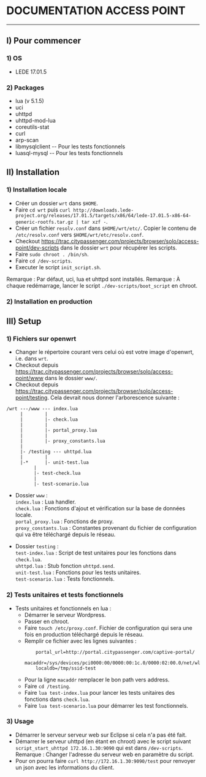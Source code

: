 # DOCUMENTATION ACCESS POINT
____

## I) Pour commencer

### 1) OS
* LEDE 17.01.5

### 2) Packages
* lua (v 5.1.5)
* uci
* uhttpd
* uhttpd-mod-lua  
* coreutils-stat  
* curl  
* arp-scan
* libmysqlclient -- Pour les tests fonctionnels
* luasql-mysql -- Pour les tests fonctionnels

## II) Installation

### 1) Installation locale
* Créer un dossier `wrt` dans `$HOME`.    
* Faire `cd wrt` puis `curl http://downloads.lede-project.org/releases/17.01.5/targets/x86/64/lede-17.01.5-x86-64-generic-rootfs.tar.gz | tar xzf -`.    
* Créer un fichier `resolv.conf` dans `$HOME/wrt/etc/`. Copier le contenu de `/etc/resolv.conf` vers `$HOME/wrt/etc/resolv.conf`.   
* Checkout https://trac.citypassenger.com/projects/browser/solo/access-point/dev-scripts dans le dossier `wrt` pour récupérer les scripts.  
* Faire `sudo chroot . /bin/sh`.    
* Faire `cd /dev-scripts`.    
* Executer le script `init_script.sh`.     

Remarque : Par défaut, uci, lua et uhttpd sont installés. 
Remarque : À chaque redémarrage, lancer le script `./dev-scripts/boot_script` en chroot.  

### 2) Installation en production


## III) Setup
### 1) Fichiers sur openwrt
* Changer le répertoire courant vers celui où est votre image d'openwrt, i.e. dans `wrt`.  
* Checkout depuis https://trac.citypassenger.com/projects/browser/solo/access-point/www dans le dossier `www/`.   
* Checkout depuis https://trac.citypassenger.com/projects/browser/solo/access-point/testing.
Cela devrait nous donner l'arborescence suivante :      
```
/wrt ---/www --- index.lua
     |        |
     |	      |- check.lua
     |	      |  
     |	      |- portal_proxy.lua  
     |	      |
     |	      |- proxy_constants.lua
     |
     |-	/testing --- uhttpd.lua   
     | 		  |  
     |-*  	  |- unit-test.lua  
		  |   
		  |- test-check.lua  
		  |  
		  |- test-scenario.lua  
```
* Dossier `www` :  
`index.lua` : Lua handler.     
`check.lua` : Fonctions d'ajout et vérification sur la base de données locale.    
`portal_proxy.lua` : Fonctions de proxy.  
`proxy_constants.lua` : Constantes provenant du fichier de configuration qui va être téléchargé depuis le réseau.   

* Dossier `testing` :    
`test-index.lua` : Script de test unitaires pour les fonctions dans `check.lua`.    
`uhttpd.lua` : Stub fonction `uhttpd.send`.   
`unit-test.lua` : Fonctions pour les tests unitaires.    
`test-scenario.lua` : Tests fonctionnels.  


### 2) Tests unitaires et tests fonctionnels
* Tests unitaires et fonctionnels en lua :
	* Démarrer le serveur Wordpress.
	* Passer en chroot.
	* Faire `touch /etc/proxy.conf`. Fichier de configuration qui sera une fois en production téléchargé depuis le réseau.
	* Remplir ce fichier avec les lignes suivantes : 
		```
			portal_url=http://portal.citypassenger.com/captive-portal/
			macaddr=/sys/devices/pci0000:00/0000:00:1c.0/0000:02:00.0/net/wlp2s0/address
			localdb=/tmp/ssid-test		
		``` 
	* Pour la ligne `macaddr` remplacer le bon path vers address.  
	* Faire `cd /testing`.    
	* Faire `lua test-index.lua` pour lancer les tests unitaires des fonctions dans `check.lua`.    
	* Faire `lua test-scenario.lua` pour démarrer les test fonctionnels.   

### 3) Usage
* Démarrer le serveur serveur web sur Eclipse si cela n'a pas été fait.
* Démarrer le serveur uhttpd (en étant en chroot) avec le script suivant `script_start_uhttpd 172.16.1.30:9090` qui est dans `/dev-scripts`.
Remarque : Changer l'adresse du serveur web en paramètre du script.  
* Pour on pourra faire `curl http://172.16.1.30:9090/test` pour renvoyer un json avec les informations du client.





